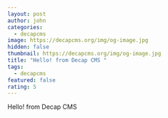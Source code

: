 ```yaml
---
layout: post
author: john
categories:
  - decapcms
image: https://decapcms.org/img/og-image.jpg
hidden: false
thumbnail: https://decapcms.org/img/og-image.jpg
title: "Hello! from Decap CMS "
tags:
  - decapcms
featured: false
rating: 5
---
```

Hello! from Decap CMS
